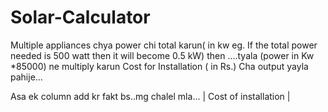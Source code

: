 # Solar-Calculator


Multiple appliances chya power chi total karun( in kw eg. If the total power needed is 500 watt then it will become 0.5 kW) then ....tyala (power in Kw *85000) ne multiply karun Cost for Installation ( in Rs.) Cha output yayla pahije...

 Asa ek column add kr fakt bs..mg chalel mla...
 | Cost of installation |